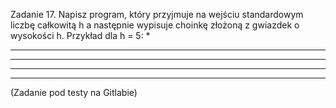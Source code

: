Zadanie 17. 
Napisz program, który przyjmuje na wejściu standardowym liczbę całkowitą h a następnie wypisuje choinkę złożoną z gwiazdek o wysokości h.
Przykład dla h = 5:
    *
   ***
  *****
 *******
*********
(Zadanie pod testy na Gitlabie)
